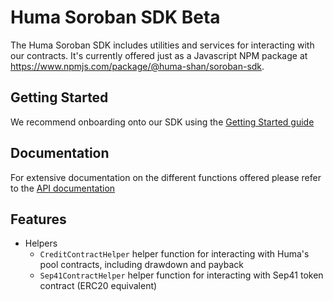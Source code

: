 # Huma Soroban SDK Beta

The Huma Soroban SDK includes utilities and services for interacting with our contracts. It's currently offered just as a Javascript NPM package at https://www.npmjs.com/package/@huma-shan/soroban-sdk.

## Getting Started

We recommend onboarding onto our SDK using the [Getting Started guide](getting-started.md)

## Documentation

For extensive documentation on the different functions offered please refer to the [API documentation](API.md)

## Features

- Helpers
  - `CreditContractHelper` helper function for interacting with Huma's pool contracts, including drawdown and payback
  - `Sep41ContractHelper` helper function for interacting with Sep41 token contract (ERC20 equivalent)
